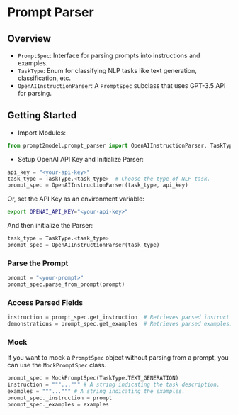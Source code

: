 # Prompt Parser

## Overview

- `PromptSpec`: Interface for parsing prompts into instructions and
examples.
- `TaskType`: Enum for classifying NLP tasks like text generation,
classification, etc.
- `OpenAIInstructionParser`: A `PromptSpec` subclass that uses GPT-3.5
API for parsing.

## Getting Started

- Import Modules:

```python
from prompt2model.prompt_parser import OpenAIInstructionParser, TaskType
```

- Setup OpenAI API Key and Initialize Parser:

```python
api_key = "<your-api-key>"
task_type = TaskType.<task_type>  # Choose the type of NLP task.
prompt_spec = OpenAIInstructionParser(task_type, api_key)
```

Or, set the API Key as an environment variable:

```bash
export OPENAI_API_KEY="<your-api-key>"
```

And then initialize the Parser:

```python
task_type = TaskType.<task_type>
prompt_spec = OpenAIInstructionParser(task_type)
```

### Parse the Prompt

```python
prompt = "<your-prompt>"
prompt_spec.parse_from_prompt(prompt)
```

### Access Parsed Fields

```python
instruction = prompt_spec.get_instruction  # Retrieves parsed instruction.
demonstrations = prompt_spec.get_examples  # Retrieves parsed examples.
```

### Mock

If you want to mock a `PromptSpec` object without parsing from a prompt,
you can use the `MockPromptSpec` class.

```python
prompt_spec = MockPromptSpec(TaskType.TEXT_GENERATION)
instruction = """...""" # A string indicating the task description.
examples = """...""" # A string indicating the examples.
prompt_spec._instruction = prompt
prompt_spec._examples = examples
```
